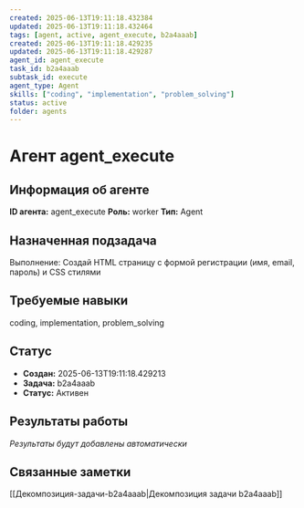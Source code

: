 ```yaml
---
created: 2025-06-13T19:11:18.432384
updated: 2025-06-13T19:11:18.432464
tags: [agent, active, agent_execute, b2a4aaab]
created: 2025-06-13T19:11:18.429235
updated: 2025-06-13T19:11:18.429287
agent_id: agent_execute
task_id: b2a4aaab
subtask_id: execute
agent_type: Agent
skills: ["coding", "implementation", "problem_solving"]
status: active
folder: agents
---
```


# Агент agent_execute

## Информация об агенте

**ID агента:** agent_execute
**Роль:** worker
**Тип:** Agent

## Назначенная подзадача
Выполнение: Создай HTML страницу с формой регистрации (имя, email, пароль) и CSS стилями

## Требуемые навыки
coding, implementation, problem_solving

## Статус
- **Создан:** 2025-06-13T19:11:18.429213
- **Задача:** b2a4aaab
- **Статус:** Активен

## Результаты работы
*Результаты будут добавлены автоматически*

## Связанные заметки

[[Декомпозиция-задачи-b2a4aaab|Декомпозиция задачи b2a4aaab]]